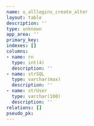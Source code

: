 ```yaml
---
name: u_alllogins_create_alter
layout: table
description: ''
type: unknown
app_area: ''
primary_key: 
indexes: []
columns:
- name: rn
  type: int(4)
  description: ''
- name: strSQL
  type: varchar(max)
  description: ''
- name: strUser
  type: varchar(100)
  description: ''
relations: []
pseudo_pk: 
---
```


